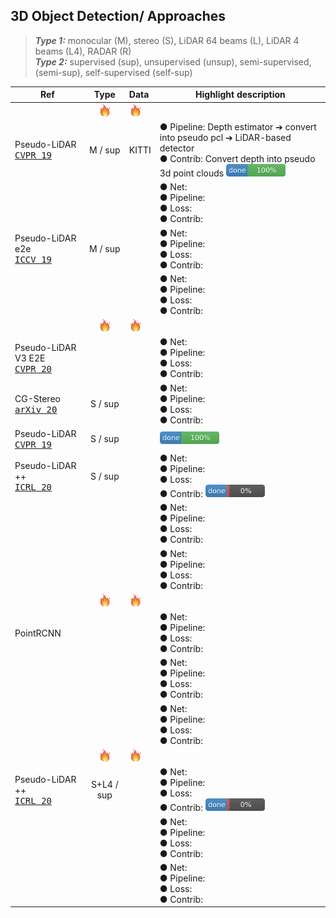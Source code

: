 
## 3D Object Detection/ Approaches

> **_Type 1:_** monocular (M), stereo (S), LiDAR 64 beams (L), LiDAR 4 beams (L4), RADAR (R)<br/> 
> **_Type 2:_** supervised (sup), unsupervised (unsup), semi-supervised, (semi-sup), self-supervised (self-sup)

| Ref | Type | Data | Highlight description |
| -- | :--: | :-- | -- | 
|  | <img src="doc/fire.png" alt="drawing" width="20"/>| <img src="doc/fire.png" alt="drawing" width="20"/> |  |<!-- -->
| Pseudo-LiDAR <br/> [<kbd>CVPR 19</kbd>](https://openaccess.thecvf.com/content_CVPR_2019/papers/Wang_Pseudo-LiDAR_From_Visual_Depth_Estimation_Bridging_the_Gap_in_3D_CVPR_2019_paper.pdf) | M / sup | KITTI | ● Pipeline: Depth estimator ➔ convert into pseudo pcl ➔ LiDAR-based detector <br/> ● Contrib: Convert depth into pseudo 3d point clouds [<img src="../doc/100.png" width="95">](pseudo_lidar.md) |
| | | | ● Net: <br/>● Pipeline: <br/>● Loss: <br/> ● Contrib: |
| Pseudo-LiDAR e2e <br/>[<kbd>ICCV 19</kbd>](https://github.com/xinshuoweng/Mono3DPLiDAR) | M / sup | | ● Net: <br/>● Pipeline: <br/>● Loss: <br/> ● Contrib: |
| | | | ● Net: <br/>● Pipeline: <br/>● Loss: <br/> ● Contrib: |
|  | <img src="doc/fire.png" alt="drawing" width="20"/>| <img src="doc/fire.png" alt="drawing" width="20"/> |  |<!-- -->
| Pseudo-LiDAR V3 E2E <br/> [<kbd>CVPR 20</kbd>](https://openaccess.thecvf.com/content_CVPR_2020/papers/Qian_End-to-End_Pseudo-LiDAR_for_Image-Based_3D_Object_Detection_CVPR_2020_paper.pdf) | | | ● Net: <br/>● Pipeline: <br/>● Loss: <br/> ● Contrib: |
| CG-Stereo <br/> [<kbd>arXiv 20</kbd>](https://arxiv.org/pdf/2003.05505.pdf) | S / sup | | ● Net: <br/>● Pipeline: <br/>● Loss: <br/> ● Contrib: |
| Pseudo-LiDAR <br/> [<kbd>CVPR 19</kbd>](https://openaccess.thecvf.com/content_CVPR_2019/papers/Wang_Pseudo-LiDAR_From_Visual_Depth_Estimation_Bridging_the_Gap_in_3D_CVPR_2019_paper.pdf) | S / sup | | [<img src="../doc/100.png" width="95">](pseudo_lidar.md) |
| Pseudo-LiDAR ++<br/> [<kbd>ICRL 20</kbd>](https://arxiv.org/pdf/1906.06310.pdf) | S / sup | | ● Net: <br/>● Pipeline: <br/>● Loss: <br/> ● Contrib: [<img src="../doc/0.png" width="95">](pseudo_lidar++.md) |
| | | | ● Net: <br/>● Pipeline: <br/>● Loss: <br/> ● Contrib: |
| | | | ● Net: <br/>● Pipeline: <br/>● Loss: <br/> ● Contrib:  |
|  | <img src="doc/fire.png" alt="drawing" width="20"/>| <img src="doc/fire.png" alt="drawing" width="20"/> |  |<!-- -->
| PointRCNN | | | ● Net: <br/>● Pipeline: <br/>● Loss: <br/> ● Contrib: |
| | | | ● Net: <br/>● Pipeline: <br/>● Loss: <br/> ● Contrib: |
| | | | ● Net: <br/>● Pipeline: <br/>● Loss: <br/> ● Contrib: |
|  | <img src="doc/fire.png" alt="drawing" width="20"/>| <img src="doc/fire.png" alt="drawing" width="20"/> |  |<!-- -->
| Pseudo-LiDAR ++<br/> [<kbd>ICRL 20</kbd>](https://arxiv.org/pdf/1906.06310.pdf) | S+L4 / sup | | ● Net: <br/>● Pipeline: <br/>● Loss: <br/> ● Contrib: [<img src="../doc/0.png" width="95">](pseudo_lidar++.md) |
| | | | ● Net: <br/>● Pipeline: <br/>● Loss: <br/> ● Contrib: |
| | | | ● Net: <br/>● Pipeline: <br/>● Loss: <br/> ● Contrib: |

